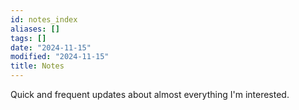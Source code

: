 ```yaml
---
id: notes_index
aliases: []
tags: []
date: "2024-11-15"
modified: "2024-11-15"
title: Notes
---
```


Quick and frequent updates about almost everything I'm interested.
